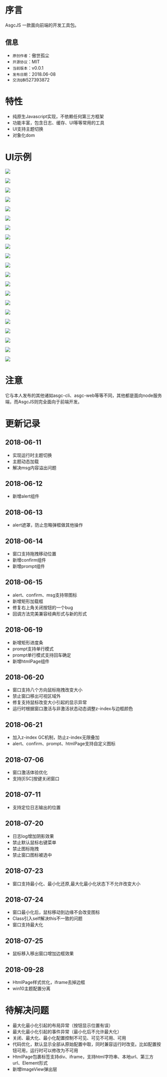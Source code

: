 # 序言

AsgcJS 一款面向前端的开发工具包。

## 信息

- `原创作者`：傲世孤尘
- `开源协议`：MIT
- `当前版本`：v0.0.1
- `发布日期`：2018.06-08
- `交流Q群`527393872 

# 特性

- 纯原生Javascript实现，不依赖任何第三方框架
- 功能丰富，包含日志、缓存、UI等等常用的工具
- UI支持主题切换
- 对象化dom

# UI示例

![](img/01.jpg)

![](img/02.jpg)

![](img/03.jpg)

![](img/04.jpg)

![](img/16.jpg)

![](img/05.jpg)

![](img/06.jpg)

![](img/07.jpg)

![](img/08.jpg)

![](img/09.jpg)

![](img/10.jpg)

![](img/11.jpg)

![](img/12.jpg)

![](img/13.jpg)

![](img/14.jpg)

![](img/15.jpg)

![](img/17.jpg)

![](img/18.jpg)

![](img/19.jpg)

![](img/20.jpg)

![](img/21.jpg)

# 注意

它与本人发布的其他诸如asgc-cli、asgc-web等等不同，其他都是面向node服务端，而AsgcJS则完全面向于前端开发。

# 更新记录

## 2018-06-11 
- 实现运行时主题切换
- 主题动态加载
- 解决msg内容溢出问题

## 2018-06-12 
- 新增alert组件

## 2018-06-13 
- alert遮罩，防止忽略弹框做其他操作

## 2018-06-14 
- 窗口支持拖拽移动位置
- 新增confirm组件
- 新增prompt组件

## 2018-06-15 
- alert、confirm、msg支持带图标
- 新增矩形加载框
- 修复右上角关闭按钮的一个bug
- 回调方法完美兼容经典形式与新的形式

## 2018-06-19 
- 新增矩形进度条
- prompt支持单行模式
- prompt单行模式支持回车确定
- 新增htmlPage组件

## 2018-06-20 
- 窗口支持八个方向鼠标拖拽改变大小
- 禁止窗口移出可视区域外
- 修复支持鼠标改变大小引起的显示异常
- 运行时根据窗口激活与非激活状态动态调整z-index与边框颜色

## 2018-06-21 
- 加入z-index GC机制，防止z-index无限叠加
- alert、confirm、prompt、htmlPage支持自定义图标

## 2018-07-06 
- 窗口激活体验优化
- 支持[ESC]按键关闭窗口

## 2018-07-11 
- 支持定位日志输出的位置

## 2018-07-20 
- 日志log增加阴影效果
- 禁止默认鼠标右键菜单
- 禁止图标拖拽
- 禁止窗口图标被选中

## 2018-07-23 
- 窗口支持最小化、最小化还原,最大化最小化状态下不允许改变大小

## 2018-07-24 
- 窗口最小化后，鼠标移动到边缘不会改变图标
- Class引入self解决this不一致的问题
- 窗口支持最大化

## 2018-07-25
- 鼠标移入移出窗口增加边框效果

## 2018-09-28
- HtmlPage样式优化，iframe去掉边框
- win10主题配置分离

# 待解决问题
- 最大化最小化引起的布局异常（按钮显示位置有误）
- 最大化最小化引起的事件异常（最小化后不允许最大化）
- 关闭、最大化、最小化配置控制不可见、可见不可用、可用
- 代码优化，默认显示全部从原始配置中取，同时兼容运行时改变。比如配置按钮可用，运行时可以修改为不可用
- HtmlPage包裹标签支持div、iframe，支持html字符串、本地url、第三方url、Element形式
- 新增ImageView弹出层